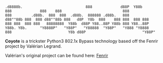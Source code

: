 `.d8888b.                             888            
d88P  Y88b                            888            
888    888                            888            
888         .d88b.  888  888  .d88b.  888888 .d88b.  
888        d88""88b 888  888 d88""88b 888   d8P  Y8b 
888    888 888  888 888  888 888  888 888   88888888 
Y88b  d88P Y88..88P Y88b 888 Y88..88P Y88b. Y8b.     
 "Y8888P"   "Y88P"   "Y88888  "Y88P"   "Y888 "Y8888  
                         888                         
                    Y8b d88P                         
                     "Y88P"      `


**Coyote** is a trickster Python3 802.1x Bypass technology based off the Fenrir project by Valérian Legrand.

Valérian's original project can be found here: [Fenrir](https://github.com/Orange-Cyberdefense/fenrir-ocd)
